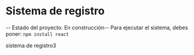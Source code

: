 <h1> Sistema de registro</h1>

-- Estado del proyecto: En construcción--
Para ejecutar el sistema, debes poner:
```npm install react```

sistema de registro3
